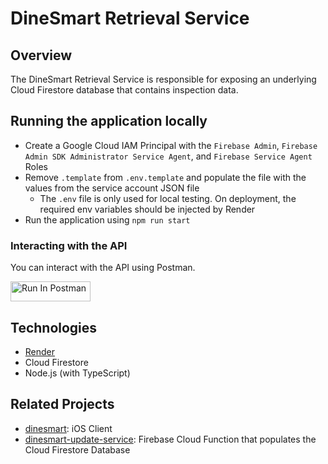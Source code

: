 # DineSmart Retrieval Service
## Overview
The DineSmart Retrieval Service is responsible for exposing an underlying Cloud Firestore database that contains 
inspection data.

## Running the application locally
- Create a Google Cloud IAM Principal with the `Firebase Admin`, `Firebase Admin SDK Administrator Service Agent`,
and `Firebase Service Agent` Roles
- Remove `.template` from `.env.template` and populate the file with the values from the service account JSON file
    - The `.env` file is only used for local testing. On deployment, the required env variables should be injected by
      Render
- Run the application using `npm run start`

### Interacting with the API
You can interact with the API using Postman.

[<img src="https://run.pstmn.io/button.svg" alt="Run In Postman" style="width: 128px; height: 32px;">](https://app.getpostman.com/run-collection/22529934-bd387f4c-4b62-4c51-bfe9-5dc39bccd567?action=collection%2Ffork&source=rip_markdown&collection-url=entityId%3D22529934-bd387f4c-4b62-4c51-bfe9-5dc39bccd567%26entityType%3Dcollection%26workspaceId%3D557e02ab-1929-4e7a-a54e-114f27762738)

## Technologies
- [Render](https://render.com/)
- Cloud Firestore
- Node.js (with TypeScript)

## Related Projects
- [dinesmart](https://github.com/maldahleh/dinesmart): iOS Client
- [dinesmart-update-service](https://github.com/maldahleh/dinesmart-update-service): Firebase Cloud Function that
populates the Cloud Firestore Database
